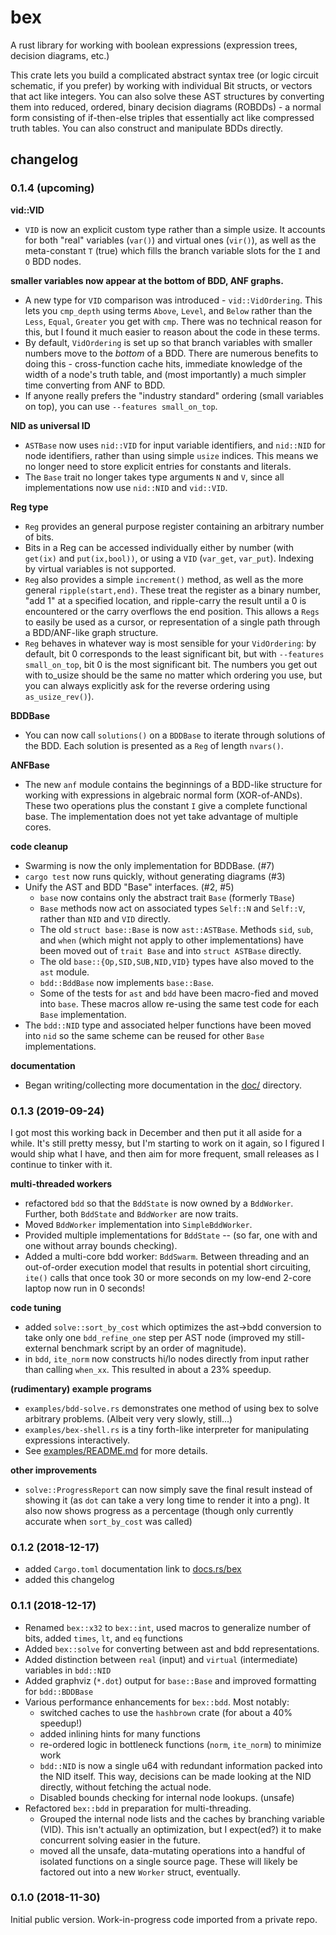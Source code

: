 # bex
A rust library for working with boolean expressions
(expression trees, decision diagrams, etc.)

This crate lets you build a complicated abstract syntax tree (or logic
circuit schematic, if you prefer) by working with individual Bit
structs, or vectors that act like integers. You can also solve these
AST structures by converting them into reduced, ordered, binary
decision diagrams (ROBDDs) - a normal form consisting of if-then-else
triples that essentially act like compressed truth tables. You can
also construct and manipulate BDDs directly.

## changelog

### 0.1.4 (upcoming)

**vid::VID**
- `VID` is now an explicit custom type rather than a simple usize.
  It accounts for both "real" variables (`var()`) and virtual ones (`vir()`), as
  well as the meta-constant `T`  (true) which fills the branch variable
  slots for the `I` and `O` BDD nodes.

**smaller variables now appear at the bottom of BDD, ANF graphs.**
- A new type for `VID` comparison was introduced - `vid::VidOrdering`. This
  lets you `cmp_depth` using terms `Above`, `Level`, and `Below` rather than
  the `Less`, `Equal`, `Greater` you get with `cmp`. There was no technical
  reason for this, but I found it much easier to reason about the code in these terms.
- By default, `VidOrdering` is set up so that branch variables with smaller
  numbers move to the *bottom* of a BDD. There are numerous benefits to doing
  this - cross-function cache hits, immediate knowledge of the width of a
  node's truth table, and (most importantly) a much simpler time converting
  from ANF to BDD.
- If anyone really prefers the "industry standard" ordering (small variables
  on top), you can use `--features small_on_top`.

**NID as universal ID**
- `ASTBase` now uses `nid::VID` for input variable identifiers, and `nid::NID`
  for node identifiers, rather than using simple `usize` indices. This means
  we no longer need to store explicit entries for constants and literals.
- The `Base` trait no longer takes type arguments `N` and `V`, since all
  implementations now use `nid::NID` and `vid::VID`.

**Reg type**
- `Reg` provides an general purpose register containing an arbitrary number of bits.
- Bits in a Reg can be accessed individually either by number (with `get(ix)`
  and `put(ix,bool))`, or using a `VID` (`var_get`, `var_put`). Indexing by virtual
  variables is not supported.
- `Reg` also provides a simple `increment()` method, as well as the more general `ripple(start,end)`.
  These treat the register as a binary number, "add 1" at a specified location, and
  ripple-carry the result until a 0 is encountered or the carry overflows the end position.
  This allows a `Regs` to easily be used as a cursor, or representation of a single path
  through a BDD/ANF-like graph structure.
- `Reg` behaves in whatever way is most sensible for your `VidOrdering`: by default, bit 0
  corresponds to the least significant bit, but with `--features small_on_top`, bit 0 is
  the most significant bit. The numbers you get out with to_usize should be the same
  no matter which ordering you use, but you can always explicitly ask for the reverse
  ordering using `as_usize_rev()`).

**BDDBase**
- You can now call `solutions()` on a `BDDBase` to iterate through solutions of the BDD.
  Each solution is presented as a `Reg` of length `nvars()`.

**ANFBase**
- The new `anf` module contains the beginnings of a BDD-like structure for working
  with expressions in algebraic normal form (XOR-of-ANDs). These two operations
  plus the constant `I` give a complete functional base. The implementation does
  not yet take advantage of multiple cores.

**code cleanup**
- Swarming is now the only implementation for BDDBase. (#7)
- `cargo test` now runs quickly, without generating diagrams (#3)
- Unify the AST and BDD "Base" interfaces. (#2, #5)
  - `base` now contains only the abstract trait `Base` (formerly `TBase`)
  - `Base` methods now act on associated types `Self::N` and `Self::V`,
    rather than `NID` and `VID` directly.
  - The old `struct base::Base` is now `ast::ASTBase`. Methods `sid`, `sub`,
    and `when` (which might not apply to other implementations) have been
    moved out of `trait Base` and into `struct ASTBase` directly.
  - The old `base::{Op,SID,SUB,NID,VID}` types have also moved to the `ast` module.
  - `bdd::BddBase` now implements `base::Base`.
  - Some of the tests for `ast` and `bdd` have been macro-fied and moved into `base`.
    These macros allow re-using the same test code for each `Base` implementation.
- The `bdd::NID` type and associated helper functions have been moved into `nid`
  so the same scheme can be reused for other `Base` implementations.

**documentation**
- Began writing/collecting more documentation in the
  [doc/](https://github.com/tangentstorm/bex/tree/master/doc) directory.

### 0.1.3 (2019-09-24)

I got most this working back in December and then put it all aside for a while.
It's still pretty messy, but I'm starting to work on it again, so I figured I
would ship what I have, and then aim for more frequent, small releases as I
continue to tinker with it.

**multi-threaded workers**
- refactored `bdd` so that the `BddState` is now owned by a `BddWorker`.
  Further, both `BddState` and `BddWorker` are now traits.
- Moved `BddWorker` implementation into `SimpleBddWorker`.
- Provided multiple implementations for `BddState` -- (so far,
  one with and one without array bounds checking).
- Added a multi-core bdd worker: `BddSwarm`. Between threading and an
  out-of-order execution model that results in potential short circuiting,
  `ite()` calls that once took 30 or more seconds on my low-end 2-core
  laptop now run in 0 seconds!

**code tuning**
- added `solve::sort_by_cost` which optimizes the ast→bdd conversion
  to take only one `bdd_refine_one` step per AST node
  (improved my still-external benchmark script by an order of magnitude).
- in `bdd`, `ite_norm` now constructs hi/lo nodes directly from
  input rather than calling `when_xx`. This resulted in about a 23% speedup.

**(rudimentary) example programs**
- `examples/bdd-solve.rs` demonstrates one method of using bex
  to solve arbitrary problems. (Albeit very very slowly, still...)
- `examples/bex-shell.rs` is a tiny forth-like interpreter for
  manipulating expressions interactively.
- See [examples/README.md](https://github.com/tangentstorm/bex/tree/master/examples)
  for more details.

**other improvements**
- `solve::ProgressReport` can now simply save the final result instead
  of showing it (as `dot` can take a very long time to render it into a png).
  It also now shows progress as a percentage (though only currently accurate
  when `sort_by_cost` was called)

### 0.1.2 (2018-12-17)

- added `Cargo.toml` documentation link to [docs.rs/bex](https://docs.rs/bex/)
- added this changelog

### 0.1.1 (2018-12-17)

- Renamed `bex::x32` to `bex::int`, used macros to generalize number of bits,
  added `times`, `lt`, and `eq` functions
- Added `bex::solve` for converting between ast and bdd representations.
- Added distinction between `real` (input) and `virtual` (intermediate)
  variables in `bdd::NID`
- Added graphviz (`*.dot`) output for `base::Base` and improved formatting
  for `bdd::BDDBase`
- Various performance enhancements for `bex::bdd`. Most notably:
  - switched caches to use the `hashbrown` crate (for about a 40% speedup!)
  - added inlining hints for many functions
  - re-ordered logic in bottleneck functions (`norm`, `ite_norm`) to minimize work
  - `bdd::NID` is now a single u64 with redundant information packed into the NID itself.
    This way, decisions can be made looking at the NID directly, without fetching the
	actual node.
  - Disabled bounds checking for internal node lookups. (unsafe)
- Refactored `bex::bdd` in preparation for multi-threading.
  - Grouped the internal node lists and the caches by branching variable (VID).
    This isn't actually an optimization, but I expect(ed?) it to make concurrent
	solving easier in the future.
  - moved all the unsafe, data-mutating operations into a handful of
    isolated functions on a single source page. These will likely be
    factored out into a new `Worker` struct, eventually.

### 0.1.0 (2018-11-30)

Initial public version. Work-in-progress code imported from a private repo.
